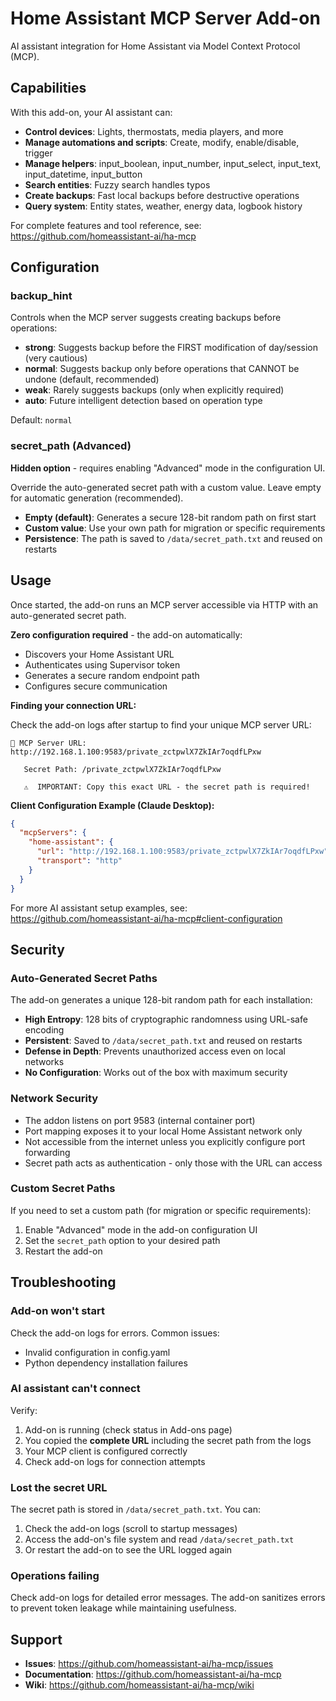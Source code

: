 # Home Assistant MCP Server Add-on

AI assistant integration for Home Assistant via Model Context Protocol (MCP).

## Capabilities

With this add-on, your AI assistant can:

- **Control devices**: Lights, thermostats, media players, and more
- **Manage automations and scripts**: Create, modify, enable/disable, trigger
- **Manage helpers**: input_boolean, input_number, input_select, input_text, input_datetime, input_button
- **Search entities**: Fuzzy search handles typos
- **Create backups**: Fast local backups before destructive operations
- **Query system**: Entity states, weather, energy data, logbook history

For complete features and tool reference, see:
https://github.com/homeassistant-ai/ha-mcp

## Configuration

### backup_hint

Controls when the MCP server suggests creating backups before operations:

- **strong**: Suggests backup before the FIRST modification of day/session (very cautious)
- **normal**: Suggests backup only before operations that CANNOT be undone (default, recommended)
- **weak**: Rarely suggests backups (only when explicitly required)
- **auto**: Future intelligent detection based on operation type

Default: `normal`

### secret_path (Advanced)

**Hidden option** - requires enabling "Advanced" mode in the configuration UI.

Override the auto-generated secret path with a custom value. Leave empty for automatic generation (recommended).

- **Empty (default)**: Generates a secure 128-bit random path on first start
- **Custom value**: Use your own path for migration or specific requirements
- **Persistence**: The path is saved to `/data/secret_path.txt` and reused on restarts

## Usage

Once started, the add-on runs an MCP server accessible via HTTP with an auto-generated secret path.

**Zero configuration required** - the add-on automatically:
- Discovers your Home Assistant URL
- Authenticates using Supervisor token
- Generates a secure random endpoint path
- Configures secure communication

**Finding your connection URL:**

Check the add-on logs after startup to find your unique MCP server URL:

```
🔐 MCP Server URL: http://192.168.1.100:9583/private_zctpwlX7ZkIAr7oqdfLPxw

   Secret Path: /private_zctpwlX7ZkIAr7oqdfLPxw

   ⚠️  IMPORTANT: Copy this exact URL - the secret path is required!
```

**Client Configuration Example (Claude Desktop):**

```json
{
  "mcpServers": {
    "home-assistant": {
      "url": "http://192.168.1.100:9583/private_zctpwlX7ZkIAr7oqdfLPxw",
      "transport": "http"
    }
  }
}
```

For more AI assistant setup examples, see:
https://github.com/homeassistant-ai/ha-mcp#client-configuration

## Security

### Auto-Generated Secret Paths

The add-on generates a unique 128-bit random path for each installation:

- **High Entropy**: 128 bits of cryptographic randomness using URL-safe encoding
- **Persistent**: Saved to `/data/secret_path.txt` and reused on restarts
- **Defense in Depth**: Prevents unauthorized access even on local networks
- **No Configuration**: Works out of the box with maximum security

### Network Security

- The addon listens on port 9583 (internal container port)
- Port mapping exposes it to your local Home Assistant network only
- Not accessible from the internet unless you explicitly configure port forwarding
- Secret path acts as authentication - only those with the URL can access

### Custom Secret Paths

If you need to set a custom path (for migration or specific requirements):

1. Enable "Advanced" mode in the add-on configuration UI
2. Set the `secret_path` option to your desired path
3. Restart the add-on

## Troubleshooting

### Add-on won't start

Check the add-on logs for errors. Common issues:
- Invalid configuration in config.yaml
- Python dependency installation failures

### AI assistant can't connect

Verify:
1. Add-on is running (check status in Add-ons page)
2. You copied the **complete URL** including the secret path from the logs
3. Your MCP client is configured correctly
4. Check add-on logs for connection attempts

### Lost the secret URL

The secret path is stored in `/data/secret_path.txt`. You can:

1. Check the add-on logs (scroll to startup messages)
2. Access the add-on's file system and read `/data/secret_path.txt`
3. Or restart the add-on to see the URL logged again

### Operations failing

Check add-on logs for detailed error messages. The add-on sanitizes errors to prevent token leakage while maintaining usefulness.

## Support

- **Issues**: https://github.com/homeassistant-ai/ha-mcp/issues
- **Documentation**: https://github.com/homeassistant-ai/ha-mcp
- **Wiki**: https://github.com/homeassistant-ai/ha-mcp/wiki
